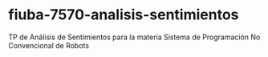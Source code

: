# fiuba-7570-analisis-sentimientos
TP de Análisis de Sentimientos para la materia Sistema de Programación No Convencional de Robots
